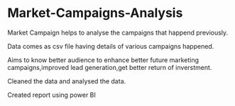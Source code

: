 # Market-Campaigns-Analysis

Market Campaign helps to analyse the campaigns that happend previously.

Data comes as csv file having details of various campaigns happened.

Aims to know better audience to enhance better future marketing campaigns,improved lead generation,get better return of inverstment.

Cleaned the data and analysed the data.

Created report using power BI
